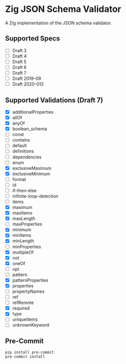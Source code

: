 # Zig JSON Schema Validator

A Zig implementation of the JSON schema validator.

## Supported Specs

- [ ] Draft 3
- [ ] Draft 4
- [ ] Draft 5
- [ ] Draft 6
- [ ] Draft 7
- [ ] Draft 2019-09
- [ ] Draft 2020-012

## Supported Validations (Draft 7)

- [x] additionalProperties
- [x] allOf
- [x] anyOf
- [x] boolean_schema
- [ ] const
- [ ] contains
- [ ] default
- [ ] definitions
- [ ] dependencies
- [ ] enum
- [x] exclusiveMaximum
- [x] exclusiveMinimum
- [ ] format
- [ ] id
- [ ] if-then-else
- [ ] infinite-loop-detection
- [ ] items
- [x] maximum
- [x] maxItems
- [x] maxLength
- [ ] maxProperties
- [x] minimum
- [x] minItems
- [x] minLength
- [ ] minProperties
- [x] multipleOf
- [x] not
- [x] oneOf
- [ ] opt
- [ ] pattern
- [x] patternProperties
- [x] properties
- [ ] propertyNames
- [ ] ref
- [ ] refRemote
- [x] required
- [x] type
- [ ] uniqueItems
- [ ] unknownKeyword

## Pre-Commit

```shell
pip install pre-commit
pre-commit install
```
